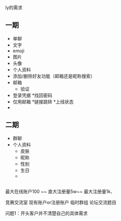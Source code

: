 ly的需求
## 一期
* 单聊
* 文字
* emoji
* 图片
* 头像
* 个人资料
* 添加/删除好友功能（邮箱还是昵称搜索）
* 邮箱
	* 验证
* 登录凭据
	*找回密码
* 仅用邮箱
*链接跳转
*上线状态
*

## 二期
* 群聊
* 个人资料
	* 皮肤
	* 昵称
	* 性别
	* 生日
	* 
## 
最大在线账户100
~~ 直大注册量5w~~
最大注册量1k、


竞赛交流室
现有账户or注册账户
临时群组
论坛交流题目

问题1：开头客户并不清楚自己的具体需求
